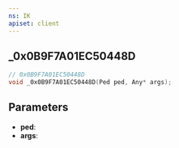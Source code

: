 ```yaml
---
ns: IK
apiset: client
---
```

## _0x0B9F7A01EC50448D

```c
// 0x0B9F7A01EC50448D
void _0x0B9F7A01EC50448D(Ped ped, Any* args);
```


## Parameters
* **ped**:
* **args**: